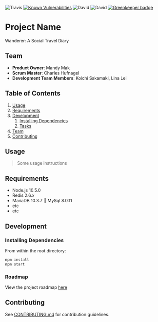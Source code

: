 
![Travis](https://img.shields.io/travis/CoolStuffIncorporated/thesis.svg)
[![Known Vulnerabilities](https://snyk.io/test/github/CoolStuffIncorporated/thesis/badge.svg?targetFile=package.json)](https://snyk.io/test/github/CoolStuffIncorporated/thesis?targetFile=package.json)
![David](https://img.shields.io/david/CoolStuffIncorporated/thesis.svg)
![David](https://img.shields.io/david/dev/CoolStuffIncorporated/thesis.svg)
[![Greenkeeper badge](https://badges.greenkeeper.io/CoolStuffIncorporated/thesis.svg)](https://greenkeeper.io/)



# Project Name

Wanderer: A Social Travel Diary

## Team

  - __Product Owner__: Mandy Mak
  - __Scrum Master__: Charles Hufnagel
  - __Development Team Members__: Koichi Sakamaki, Lina Lei

## Table of Contents

1. [Usage](#Usage)
1. [Requirements](#requirements)
1. [Development](#development)
    1. [Installing Dependencies](#installing-dependencies)
    1. [Tasks](#tasks)
1. [Team](#team)
1. [Contributing](#contributing)

## Usage

> Some usage instructions

## Requirements

- Node.js 10.5.0
- Redis 2.6.x
- MariaDB 10.3.7 || MySql 8.0.11
- etc
- etc

## Development

### Installing Dependencies

From within the root directory:

```sh
npm install
npm start
```

### Roadmap

View the project roadmap [here](LINK_TO_PROJECT_ISSUES)


## Contributing

See [CONTRIBUTING.md](_CONTRIBUTING.md) for contribution guidelines.

